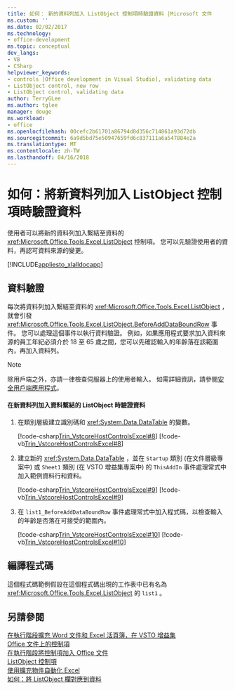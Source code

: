```yaml
---
title: 如何： 新的資料列加入 ListObject 控制項時驗證資料 |Microsoft 文件
ms.custom: ''
ms.date: 02/02/2017
ms.technology:
- office-development
ms.topic: conceptual
dev_langs:
- VB
- CSharp
helpviewer_keywords:
- controls [Office development in Visual Studio], validating data
- ListObject control, new row
- ListObject control, validating data
author: TerryGLee
ms.author: tglee
manager: douge
ms.workload:
- office
ms.openlocfilehash: 00cefc2b61701a86794d8d356c714861a93d72db
ms.sourcegitcommit: 6a9d5bd75e50947659fd6c837111a6a547884e2a
ms.translationtype: MT
ms.contentlocale: zh-TW
ms.lasthandoff: 04/16/2018
---
```

# <a name="how-to-validate-data-when-a-new-row-is-added-to-a-listobject-control"></a>如何：將新資料列加入 ListObject 控制項時驗證資料
  使用者可以將新的資料列加入繫結至資料的 <xref:Microsoft.Office.Tools.Excel.ListObject> 控制項。 您可以先驗證使用者的資料，再認可資料來源的變更。  
  
 [!INCLUDE[appliesto_xlalldocapp](../vsto/includes/appliesto-xlalldocapp-md.md)]  
  
## <a name="data-validation"></a>資料驗證  
 每次將資料列加入繫結至資料的 <xref:Microsoft.Office.Tools.Excel.ListObject> ，就會引發 <xref:Microsoft.Office.Tools.Excel.ListObject.BeforeAddDataBoundRow> 事件。 您可以處理這個事件以執行資料驗證。 例如，如果應用程式要求加入資料來源的員工年紀必須介於 18 至 65 歲之間，您可以先確認輸入的年齡落在該範圍內，再加入資料列。  
  
> [!NOTE]  
>  除用戶端之外，亦請一律檢查伺服器上的使用者輸入。 如需詳細資訊，請參閱[安全用戶端應用程式](/dotnet/framework/data/adonet/secure-client-applications)。  
  
#### <a name="to-validate-data-when-a-new-row-is-added-to-data-bound-listobject"></a>在新資料列加入資料繫結的 ListObject 時驗證資料  
  
1.  在類別層級建立識別碼和 <xref:System.Data.DataTable> 的變數。  
  
     [!code-csharp[Trin_VstcoreHostControlsExcel#8](../vsto/codesnippet/CSharp/Trin_VstcoreHostControlsExcelCS/Sheet1.cs#8)]
     [!code-vb[Trin_VstcoreHostControlsExcel#8](../vsto/codesnippet/VisualBasic/Trin_VstcoreHostControlsExcelVB/Sheet1.vb#8)]  
  
2.  建立新的 <xref:System.Data.DataTable> ，並在 `Startup` 類別 (在文件層級專案中) 或 `Sheet1` 類別 (在 VSTO 增益集專案中) 的 `ThisAddIn` 事件處理常式中加入範例資料行和資料。  
  
     [!code-csharp[Trin_VstcoreHostControlsExcel#9](../vsto/codesnippet/CSharp/Trin_VstcoreHostControlsExcelCS/Sheet1.cs#9)]
     [!code-vb[Trin_VstcoreHostControlsExcel#9](../vsto/codesnippet/VisualBasic/Trin_VstcoreHostControlsExcelVB/Sheet1.vb#9)]  
  
3.  在 `list1_BeforeAddDataBoundRow` 事件處理常式中加入程式碼，以檢查輸入的年齡是否落在可接受的範圍內。  
  
     [!code-csharp[Trin_VstcoreHostControlsExcel#10](../vsto/codesnippet/CSharp/Trin_VstcoreHostControlsExcelCS/Sheet1.cs#10)]
     [!code-vb[Trin_VstcoreHostControlsExcel#10](../vsto/codesnippet/VisualBasic/Trin_VstcoreHostControlsExcelVB/Sheet1.vb#10)]  
  
## <a name="compiling-the-code"></a>編譯程式碼  
 這個程式碼範例假設在這個程式碼出現的工作表中已有名為 <xref:Microsoft.Office.Tools.Excel.ListObject> 的 `list1` 。  
  
## <a name="see-also"></a>另請參閱  
 [在執行階段擴充 Word 文件和 Excel 活頁簿，在 VSTO 增益集](../vsto/extending-word-documents-and-excel-workbooks-in-vsto-add-ins-at-run-time.md)   
 [Office 文件上的控制項](../vsto/controls-on-office-documents.md)   
 [在執行階段將控制項加入 Office 文件](../vsto/adding-controls-to-office-documents-at-run-time.md)   
 [ListObject 控制項](../vsto/listobject-control.md)   
 [使用擴充物件自動化 Excel](../vsto/automating-excel-by-using-extended-objects.md)   
 [如何：將 ListObject 欄對應到資料](../vsto/how-to-map-listobject-columns-to-data.md)  
  
  